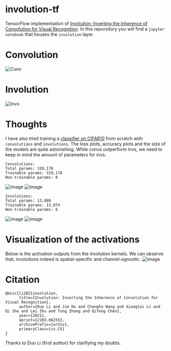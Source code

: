 # involution-tf
TensorFlow implementation of [Involution: Inverting the Inherence of Convolution for Visual Recognition](https://arxiv.org/abs/2103.06255). In this reporsitory you will find a `jupyter notebook` that houses the `involution` layer. 

# Convolution
![Conv](https://user-images.githubusercontent.com/36856589/120093172-1171d680-c136-11eb-966f-f6e6d6b8dd0a.jpeg)

# Involution
![Invo](https://user-images.githubusercontent.com/36856589/120093680-73800b00-c139-11eb-9c00-4da8c6a8bfc1.jpeg)

# Thoughts
I have also tried training a [classifier on CIFAR10](https://www.tensorflow.org/tutorials/images/cnn) from scratch wtih `convolutions` and `involutions`. The loss plots, accuracy plots and the size of the models are quite astonishing. While convs outperform invs, we need to keep in mind the amount of parameters for invs.
```
Convolutions:
Total params: 319,178
Trainable params: 319,178
Non-trainable params: 0
```
![image](https://user-images.githubusercontent.com/36856589/120099313-658db280-c158-11eb-8c1e-4e2f20a79ca1.png)
![image](https://user-images.githubusercontent.com/36856589/120099315-69213980-c158-11eb-8b97-d1a1bb0827b1.png)

```
Involutions:
Total params: 13,080
Trainable params: 13,074
Non-trainable params: 6
```
![image](https://user-images.githubusercontent.com/36856589/120099327-79d1af80-c158-11eb-8268-dd51ecf5a368.png)
![image](https://user-images.githubusercontent.com/36856589/120099331-7d653680-c158-11eb-9fe6-472f8fe20a45.png)



# Visualization of the activations
Below is the activation outputs from the involution kernels. We can observe that, involutions indeed is spatial-specific and channel-agnostic.
![image](https://user-images.githubusercontent.com/36856589/120099344-8950f880-c158-11eb-9a21-c3d34bc2b987.png)

# Citation
```
@misc{li2021involution,
      title={Involution: Inverting the Inherence of Convolution for Visual Recognition}, 
      author={Duo Li and Jie Hu and Changhu Wang and Xiangtai Li and Qi She and Lei Zhu and Tong Zhang and Qifeng Chen},
      year={2021},
      eprint={2103.06255},
      archivePrefix={arXiv},
      primaryClass={cs.CV}
}
```

Thanks to Duo Li (first author) for clarifying my doubts.
